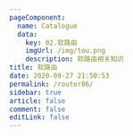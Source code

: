 ```yaml
---
pageComponent: 
  name: Catalogue
  data: 
    key: 02.软路由
    imgUrl: /img/tou.png
    description: 软路由相关知识
title: 软路由
date: 2020-09-27 21:50:53
permalink: /router86/
sidebar: true
article: false
comment: false
editLink: false
---
```

